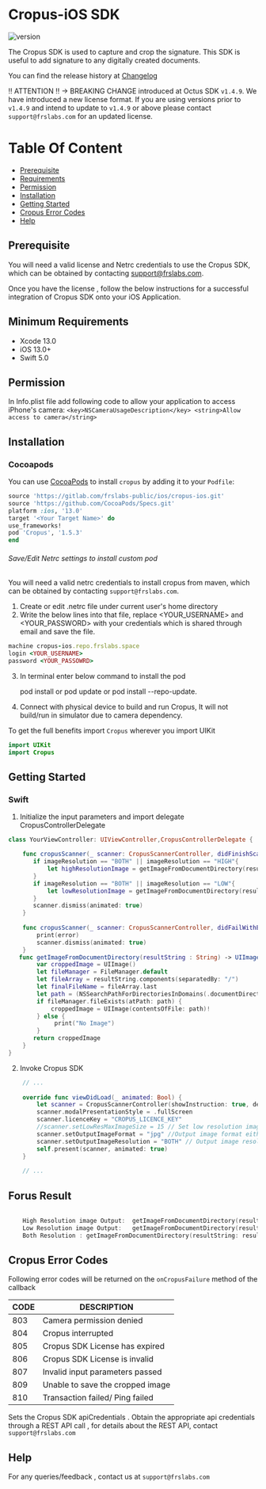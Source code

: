 # Cropus-iOS SDK

![version](https://img.shields.io/badge/version-v1.6.0-blue)

The Cropus SDK is used to capture and crop the signature. This SDK is useful to add signature to any digitally created documents.

You can find the release history at [Changelog](CHANGELOG.md)

‼ ATTENTION ‼ → BREAKING CHANGE introduced at Octus SDK `v1.4.9`. We have introduced a new license format. If you are using versions prior to `v1.4.9` and intend to update to `v1.4.9` or above please contact `support@frslabs.com` for an updated license.

# Table Of Content

- [Prerequisite](#prerequisite)
- [Requirements](#requirements)
- [Permission](#permission)
- [Installation](#installation)
- [Getting Started](#getting-started)
- [Cropus Error Codes](#cropus-error-codes)
- [Help](#help)

## Prerequisite

You will need a valid license and Netrc credentials to use the Cropus SDK, which can be obtained by contacting support@frslabs.com. 

Once you have the license , follow the below instructions for a successful integration of Cropus SDK onto your iOS Application.

## Minimum Requirements

- Xcode 13.0
- iOS 13.0+
- Swift 5.0

## Permission

In Info.plist file add following code to allow your application to access iPhone's camera:
``<key>NSCameraUsageDescription</key>
<string>Allow access to camera</string>``

## Installation

### Cocoapods


You can use [CocoaPods](http://cocoapods.org/) to install `cropus` by adding it to your `Podfile`:

```ruby
source 'https://gitlab.com/frslabs-public/ios/cropus-ios.git'
source 'https://github.com/CocoaPods/Specs.git'
platform :ios, '13.0'
target '<Your Target Name>' do
use_frameworks!
pod 'Cropus', '1.5.3'
end
```

###### Save/Edit Netrc settings to install custom pod

You will need a valid netrc credentials to install cropus from maven, which can be obtained by contacting `support@frslabs.com`. 

1. Create or edit .netrc file under current user's home directory
2. Write the below lines into that file, replace <YOUR_USERNAME> and <YOUR_PASSWORD> with your credentials which is shared through email and save the file.
```ruby
machine cropus-ios.repo.frslabs.space
login <YOUR_USERNAME>
password <YOUR_PASSOWRD>
```
3. In terminal enter below command to install the pod 

   pod install or pod update or pod install --repo-update.

4. Connect with physical device to build and run Cropus, It will not build/run in simulator due to camera dependency.

To get the full benefits import `Cropus` wherever you import UIKit

``` swift
import UIKit
import Cropus
```

## Getting Started

### Swift

1. Initialize the input parameters and import delegate CropusControllerDelegate

```swift
class YourViewController: UIViewController,CropusControllerDelegate {

    func cropusScanner(_ scanner: CropusScannerController, didFinishScanningWithResults results: cropusScannerResults) {
       if imageResolution == "BOTH" || imageResolution == "HIGH"{
           let highResolutionImage = getImageFromDocumentDirectory(resultString: results.getHighResolutionPath!)
       }
       if imageResolution == "BOTH" || imageResolution == "LOW"{
           let lowResolutionImage = getImageFromDocumentDirectory(resultString: results.getLowResolutionPath!)
       }
       scanner.dismiss(animated: true)
    }
    
    func cropusScanner(_ scanner: CropusScannerController, didFailWithError error: String) {
        print(error)
        scanner.dismiss(animated: true)
    }
   func getImageFromDocumentDirectory(resultString : String) -> UIImage {
        var croppedImage = UIImage()
        let fileManager = FileManager.default
        let fileArray = resultString.components(separatedBy: "/")
        let finalFileName = fileArray.last
        let path = (NSSearchPathForDirectoriesInDomains(.documentDirectory, .userDomainMask, true)[0] as NSString).appendingPathComponent(finalFileName!)
        if fileManager.fileExists(atPath: path) {
            croppedImage = UIImage(contentsOfFile: path)!
        } else {
             print("No Image")
        }
       return croppedImage
    }
}
```

2. Invoke Cropus SDK

```swift
    // ...
    
    override func viewDidLoad(_ animated: Bool) {
        let scanner = CropusScannerController(showInstruction: true, delegate:self)
        scanner.modalPresentationStyle = .fullScreen
        scanner.licenceKey = "CROPUS_LICENCE_KEY"
        //scanner.setLowResMaxImageSize = 15 // Set low resolution image max size
        scanner.setOutputImageFormat = "jpg" //Output image format either "jpg" or "png" by default result will be in png format.
        scanner.setOutputImageResolution = "BOTH" // Output image resolution either "BOTH","LOW","HIGH" by default result is in "HIGH" resolution image.
        self.present(scanner, animated: true)
    }
    
    // ...    
```
## Forus Result

```swift

    High Resolution image Output:  getImageFromDocumentDirectory(resultString: results.getHighResolutionPath!) //High resolution Output if selected in input side
    Low Resolution image Output:   getImageFromDocumentDirectory(resultString: results.getLowResolutionPath!) // Low resolution Output if selected in input side
    Both Resolution : getImageFromDocumentDirectory(resultString: results.getHighResolutionPath!) & getImageFromDocumentDirectory(resultString: results.getLowResolutionPath!)
```  

## Cropus Error Codes

Following error codes will be returned on the `onCropusFailure` method of the callback

| CODE | DESCRIPTION                  |
| ---- | ---------------------------- |
| 803  | Camera permission denied    |
| 804  | Cropus interrupted            |
| 805  | Cropus SDK License has expired             |
| 806  | Cropus SDK License is invalid             |
| 807  | Invalid input parameters passed    |
| 809  | Unable to save the cropped image        |
| 810  | Transaction failed/ Ping failed        |

 Sets the Cropus SDK apiCredentials . Obtain the appropriate api credentials through a REST API call , for details about the REST API, contact `support@frslabs.com`
  
 
## Help
For any queries/feedback , contact us at `support@frslabs.com` 
